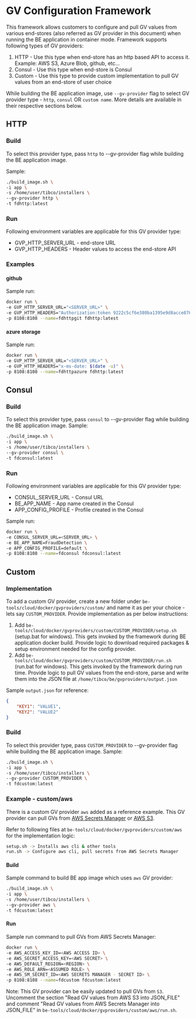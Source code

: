 # GV Configuration Framework

This framework allows customers to configure and pull GV values from various end-stores (also referred as GV provider in this document) when running the BE application in container mode. Framework supports following types of GV providers:

1. HTTP - Use this type when end-store has an http based API to access it. Example: AWS S3, Azure Blob, github, etc...
2. Consul - Use this type when end-store is Consul
3. Custom - Use this type to provide custom implementation to pull GV values from an end-store of user choice

While building the BE application image, use `--gv-provider` flag to select GV provider type - `http`, `consul` OR `custom name`. More details are available in their respective sections below.

## HTTP

### Build
To select this provider type, pass `http` to --gv-provider flag while building the BE application image.

Sample:
```sh
./build_image.sh \
-i app \
-s /home/user/tibco/installers \
--gv-provider http \
-t fdhttp:latest
```

### Run
Following environment variables are applicable for this GV provider type:
* GVP_HTTP_SERVER_URL - end-store URL
* GVP_HTTP_HEADERS - Header values to access the end-store API

### Examples

#### github

Sample run:
```sh
docker run \
-e GVP_HTTP_SERVER_URL="<SERVER_URL>" \
-e GVP_HTTP_HEADERS="Authorization:token 9222c5cf6e380ba1395e9d8acce8764265f85933,Content-Type:application/json" \
-p 8108:8108 --name=fdhttpgit fdhttp:latest
```

#### azure storage

Sample run:
```sh
docker run \
-e GVP_HTTP_SERVER_URL="<SERVER_URL>" \
-e GVP_HTTP_HEADERS="x-ms-date: $(date -u)" \
-p 8108:8108 --name=fdhttpazure fdhttp:latest
```

## Consul

### Build
To select this provider type, pass `consul` to --gv-provider flag while building the BE application image.
Sample:
```sh
./build_image.sh \
-i app \
-s /home/user/tibco/installers \
--gv-provider consul \
-t fdconsul:latest
```

### Run
Following environment variables are applicable for this GV provider type:
* CONSUL_SERVER_URL - Consul URL
* BE_APP_NAME - App name created in the Consul
* APP_CONFIG_PROFILE - Profile created in the Consul

Sample run:
```sh
docker run \
-e CONSUL_SERVER_URL=<SERVER_URL> \
-e BE_APP_NAME=FraudDetection \
-e APP_CONFIG_PROFILE=default \
-p 8108:8108 --name=fdconsul fdconsul:latest
```

## Custom

### Implementation
To add a custom GV provider, create a new folder under `be-tools/cloud/docker/gvproviders/custom/` and name it as per your choice - lets say `CUSTOM_PROVIDER`. Provide implementation as per below instructions:

1. Add `be-tools/cloud/docker/gvproviders/custom/CUSTOM_PROVIDER/setup.sh` (setup.bat for windows). This gets invoked by the framework during BE application docker build. Provide logic to download required packages & setup environment needed for the config provider.
2. Add `be-tools/cloud/docker/gvproviders/custom/CUSTOM_PROVIDER/run.sh` (run.bat for windows). This gets invoked by the framework during run time. Provide logic to pull GV values from the end-store, parse and write them into the JSON file at `/home/tibco/be/gvproviders/output.json`

Sample `output.json` for reference:
```json
{
    "KEY1": "VALUE1",
    "KEY2": "VALUE2"
}
```

### Build
To select this provider type, pass `CUSTOM_PROVIDER` to --gv-provider flag while building the BE application image.
Sample:
```sh
./build_image.sh \
-i app \
-s /home/user/tibco/installers \
--gv-provider CUSTOM_PROVIDER \
-t fdcustom:latest
```

### Example - custom/aws
There is a custom GV provider `aws` added as a reference example. This GV provider can pull GVs from [AWS Secrets Manager](https://aws.amazon.com/secrets-manager/getting-started/) or [AWS S3](https://aws.amazon.com/s3/getting-started/).

Refer to following files at `be-tools/cloud/docker/gvproviders/custom/aws` for the implementation logic:
```sh
setup.sh -> Installs aws cli & other tools
run.sh -> Configure aws cli, pull secrets from AWS Secrets Manager
```

#### Build

Sample command to build BE app image which uses `aws` GV provider:
```sh
./build_image.sh \
-i app \
-s /home/user/tibco/installers \
--gv-provider aws \
-t fdcustom:latest
```

#### Run

Sample run command to pull GVs from AWS Secrets Manager:
```sh
docker run \
-e AWS_ACCESS_KEY_ID=<AWS ACCESS ID> \
-e AWS_SECRET_ACCESS_KEY=<AWS SECRET> \
-e AWS_DEFAULT_REGION=<REGION> \
-e AWS_ROLE_ARN=<ASSUMED ROLE> \
-e AWS_SM_SECRET_ID=<AWS SECRETS MANAGER - SECRET ID> \
-p 8108:8108 --name=fdcustom fdcustom:latest
```

Note: This GV provider can be easily updated to pull GVs from `S3`. Uncomment the section "Read GV values from AWS S3 into JSON_FILE" and comment "Read GV values from AWS Secrets Manager into JSON_FILE" in `be-tools/cloud/docker/gvproviders/custom/aws/run.sh`.
